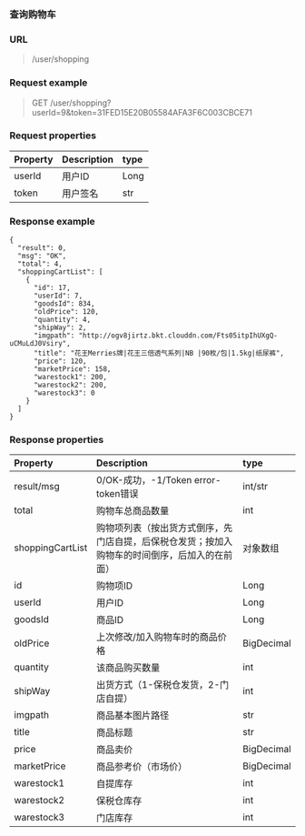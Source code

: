 ### 查询购物车

### URL

> /user/shopping

### Request example

> GET /user/shopping?userId=9&token=31FED15E20B05584AFA3F6C003CBCE71

### Request properties

| **Property** | **Description** | **type** |
| :--- | :--- | :--- |
| userId | 用户ID | Long |
| token | 用户签名 | str |

### Response example

```
{
  "result": 0,
  "msg": "OK",
  "total": 4,
  "shoppingCartList": [
    {
      "id": 17,
      "userId": 7,
      "goodsId": 834,
      "oldPrice": 120,
      "quantity": 4,
      "shipWay": 2,
      "imgpath": "http://ogv8jirtz.bkt.clouddn.com/Fts05itpIhUXgQ-uCMuLdJ0Vsiry",
      "title": "花王Merries牌|花王三倍透气系列|NB |90枚/包|1.5kg|纸尿裤",
      "price": 120,
      "marketPrice": 158,
      "warestock1": 200,
      "warestock2": 200,
      "warestock3": 0
    }
  ]
}
```

### Response properties

| **Property** | **Description** | **type** |
| :--- | :--- | :--- |
| result/msg | 0/OK-成功，-1/Token error-token错误 | int/str |
| total | 购物车总商品数量 | int |
| shoppingCartList | 购物项列表（按出货方式倒序，先门店自提，后保税仓发货；按加入购物车的时间倒序，后加入的在前面） | 对象数组 |
| id | 购物项ID | Long |
| userId | 用户ID | Long |
| goodsId | 商品ID | Long |
| oldPrice | 上次修改/加入购物车时的商品价格 | BigDecimal |
| quantity | 该商品购买数量 | int |
| shipWay | 出货方式（1-保税仓发货，2-门店自提） | int |
| imgpath | 商品基本图片路径 | str |
| title | 商品标题 | str |
| price | 商品卖价 | BigDecimal |
| marketPrice | 商品参考价（市场价） | BigDecimal |
| warestock1 | 自提库存 | int |
| warestock2 | 保税仓库存 | int |
| warestock3 | 门店库存 | int |



